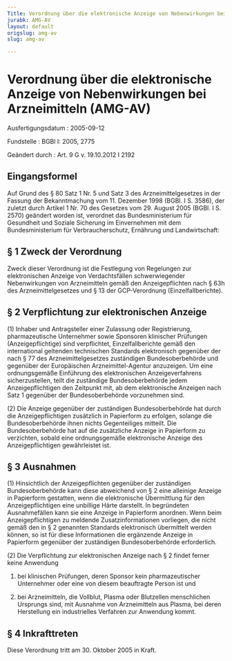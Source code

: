 ```yaml
---
Title: Verordnung über die elektronische Anzeige von Nebenwirkungen bei Arzneimitteln
jurabk: AMG-AV
layout: default
origslug: amg-av
slug: amg-av

---
```


# Verordnung über die elektronische Anzeige von Nebenwirkungen bei Arzneimitteln (AMG-AV)

Ausfertigungsdatum
:   2005-09-12

Fundstelle
:   BGBl I: 2005, 2775

Geändert durch
:   Art. 9 G v. 19.10.2012 I 2192

## Eingangsformel

Auf Grund des § 80 Satz 1 Nr. 5 und Satz 3 des Arzneimittelgesetzes in
der Fassung der Bekanntmachung vom 11. Dezember 1998 (BGBl. I S.
3586), der zuletzt durch Artikel 1 Nr. 70 des Gesetzes vom 29. August
2005 (BGBl. I S. 2570) geändert worden ist, verordnet das
Bundesministerium für Gesundheit und Soziale Sicherung im Einvernehmen
mit dem Bundesministerium für Verbraucherschutz, Ernährung und
Landwirtschaft:

## § 1 Zweck der Verordnung

Zweck dieser Verordnung ist die Festlegung von Regelungen zur
elektronischen Anzeige von Verdachtsfällen schwerwiegender
Nebenwirkungen von Arzneimitteln gemäß den Anzeigepflichten nach § 63h
des Arzneimittelgesetzes und § 13 der GCP-Verordnung
(Einzelfallberichte).

## § 2 Verpflichtung zur elektronischen Anzeige

(1) Inhaber und Antragsteller einer Zulassung oder Registrierung,
pharmazeutische Unternehmer sowie Sponsoren klinischer Prüfungen
(Anzeigepflichtige) sind verpflichtet, Einzelfallberichte gemäß den
international geltenden technischen Standards elektronisch gegenüber
der nach § 77 des Arzneimittelgesetzes zuständigen Bundesoberbehörde
und gegenüber der Europäischen Arzneimittel-Agentur anzuzeigen. Um
eine ordnungsgemäße Einführung des elektronischen Anzeigeverfahrens
sicherzustellen, teilt die zuständige Bundesoberbehörde jedem
Anzeigepflichtigen den Zeitpunkt mit, ab dem elektronische Anzeigen
nach Satz 1 gegenüber der Bundesoberbehörde vorzunehmen sind.

(2) Die Anzeige gegenüber der zuständigen Bundesoberbehörde hat durch
die Anzeigepflichtigen zusätzlich in Papierform zu erfolgen, solange
die Bundesoberbehörde ihnen nichts Gegenteiliges mitteilt. Die
Bundesoberbehörde hat auf die zusätzliche Anzeige in Papierform zu
verzichten, sobald eine ordnungsgemäße elektronische Anzeige des
Anzeigepflichtigen gewährleistet ist.

## § 3 Ausnahmen

(1) Hinsichtlich der Anzeigepflichten gegenüber der zuständigen
Bundesoberbehörde kann diese abweichend von § 2 eine alleinige Anzeige
in Papierform gestatten, wenn die elektronische Übermittlung für den
Anzeigepflichtigen eine unbillige Härte darstellt. In begründeten
Ausnahmefällen kann sie eine Anzeige in Papierform anordnen. Wenn beim
Anzeigepflichtigen zu meldende Zusatzinformationen vorliegen, die
nicht gemäß den in § 2 genannten Standards elektronisch übermittelt
werden können, so ist für diese Informationen die ergänzende Anzeige
in Papierform gegenüber der zuständigen Bundesoberbehörde
erforderlich.

(2) Die Verpflichtung zur elektronischen Anzeige nach § 2 findet
ferner keine Anwendung

1.  bei klinischen Prüfungen, deren Sponsor kein pharmazeutischer
    Unternehmer oder eine von diesem beauftragte Person ist und


2.  bei Arzneimitteln, die Vollblut, Plasma oder Blutzellen menschlichen
    Ursprungs sind, mit Ausnahme von Arzneimitteln aus Plasma, bei deren
    Herstellung ein industrielles Verfahren zur Anwendung kommt.

## § 4 Inkrafttreten

Diese Verordnung tritt am 30. Oktober 2005 in Kraft.

